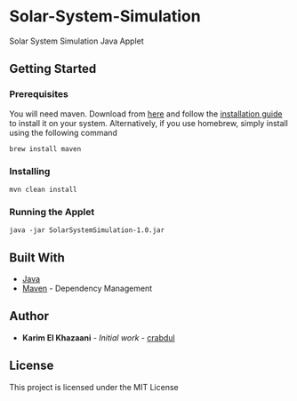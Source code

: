 # Solar-System-Simulation

Solar System Simulation Java Applet 

## Getting Started

### Prerequisites

You will need maven. Download from [here](https://maven.apache.org/install.html) and follow the [installation guide](https://maven.apache.org/install.html) to install it on your system.
Alternatively, if you use homebrew, simply install using the following command

```
brew install maven
```

### Installing

```
mvn clean install 
```

### Running the Applet

```
java -jar SolarSystemSimulation-1.0.jar
```

## Built With

* [Java](https://java.com/en/download/)
* [Maven](https://maven.apache.org/) - Dependency Management

## Author

* **Karim El Khazaani** - *Initial work* - [crabdul](https://github.com/crabdul)

## License

This project is licensed under the MIT License
